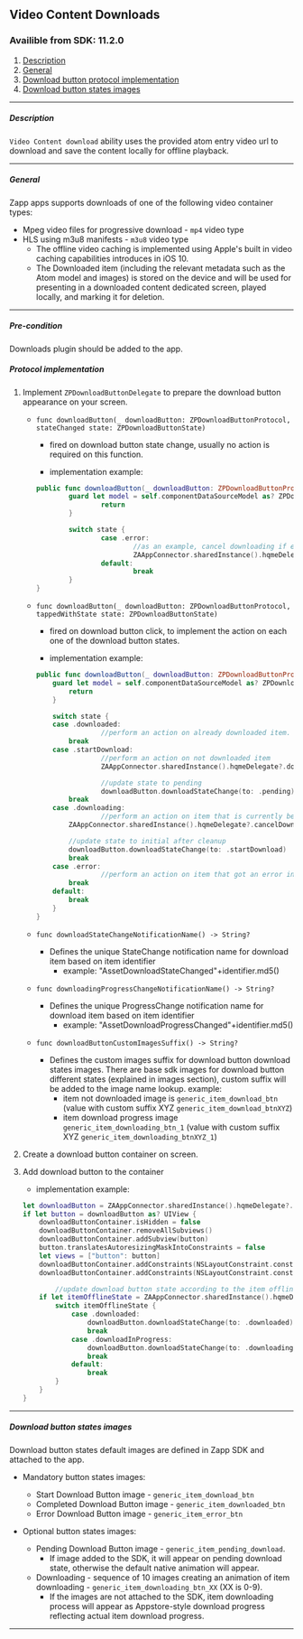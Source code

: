 ## Video Content Downloads
### Availible from SDK: 11.2.0

1. <a href="#description">Description</a>
2. <a href="#general">General</a>
3. <a href="#implementation">Download button protocol implementation</a>
4. <a href="#download-button-states-images3
">Download button states images</a>
* * *

<a name="description" />

##### Description
`Video Content download` ability uses the provided atom entry video url to download and save the content locally for offline playback.
***

<a name="general" />

##### General

Zapp apps supports downloads of one of the following video container types:
* Mpeg video files for progressive download - `mp4` video type
* HLS using m3u8 manifests - `m3u8` video type
	- The offline video caching is implemented using Apple's built in video caching capabilities introduces in iOS 10.
	- The Downloaded item (including the relevant metadata such as the Atom model and images) is stored on the device and will be used for presenting in a downloaded content dedicated screen, played locally, and marking it for deletion.
***

<a name="protocol-implementation" />

##### Pre-condition
Downloads plugin should be added to the app.

##### Protocol implementation
1. Implement `ZPDownloadButtonDelegate` to prepare the download button appearance on your screen.

	- `func downloadButton(_ downloadButton: ZPDownloadButtonProtocol, stateChanged state: ZPDownloadButtonState)`
		- fired on download button state change, usually no action is required on this function.

		- implementation example:
		```swift
		public func downloadButton(_ downloadButton: ZPDownloadButtonProtocol, stateChanged state: ZPDownloadButtonState) {
				guard let model = self.componentDataSourceModel as? ZPDownloadableItemProtocol else {
						return
				}

				switch state {
						case .error:
								//as an example, cancel downloading if error received
								ZAAppConnector.sharedInstance().hqmeDelegate?.cancelDownloading(model)
						default:
								break
				}
		}
		```

	- `func downloadButton(_ downloadButton: ZPDownloadButtonProtocol, tappedWithState state: ZPDownloadButtonState)`
		- fired on download button click, to implement the action on each one of the download button states.

		- implementation example:

		```swift
		public func downloadButton(_ downloadButton: ZPDownloadButtonProtocol, tappedWithState state: ZPDownloadButtonState) {
		    guard let model = self.componentDataSourceModel as? ZPDownloadableItemProtocol else {
		        return
		    }

		    switch state {
		    case .downloaded:
						//perform an action on already downloaded item. (ex. remove)
		        break
		    case .startDownload:
						//perform an action on not downloaded item
						ZAAppConnector.sharedInstance().hqmeDelegate?.download(model)

						//update state to pending
						downloadButton.downloadStateChange(to: .pending)
		        break
		    case .downloading:
						//perform an action on item that is currently being downloaded
		        ZAAppConnector.sharedInstance().hqmeDelegate?.cancelDownloading(model)

		        //update state to initial after cleanup
		        downloadButton.downloadStateChange(to: .startDownload)
		        break
		    case .error:
						//perform an action on item that got an error in downloading. (ex. remove)
		        break
		    default:
		        break
		    }
	  }
		```

	- `func downloadStateChangeNotificationName() -> String?`
		- Defines the unique StateChange notification name for download item based on item identifier
			- example: "AssetDownloadStateChanged"+identifier.md5()

	- `func downloadingProgressChangeNotificationName() -> String?`
		- Defines the unique ProgressChange notification name for download item based on item identifier
			- example: "AssetDownloadProgressChanged"+identifier.md5()

	- `func downloadButtonCustomImagesSuffix() -> String?`
		- Defines the custom images suffix for download button download states images.
		There are base sdk images for download button different states (explained in images section), custom suffix will be added to the image name lookup.
		example:
			 - item not downloaded image is `generic_item_download_btn` (value with custom suffix XYZ `generic_item_download_btnXYZ`)
			 - item download progress image `generic_item_downloading_btn_1` (value with custom suffix XYZ `generic_item_downloading_btnXYZ_1`)

2. Create a download button container on screen.

3. Add download button to the container

	- implementation example:

	```swift
	let downloadButton = ZAAppConnector.sharedInstance().hqmeDelegate?.createDownloadButton(withDelegate: self, size: downloadButtonContainer.bounds.size) {
	if let button = downloadButton as? UIView {
	    downloadButtonContainer.isHidden = false
	    downloadButtonContainer.removeAllSubviews()
	    downloadButtonContainer.addSubview(button)
	    button.translatesAutoresizingMaskIntoConstraints = false
	    let views = ["button": button]
	    downloadButtonContainer.addConstraints(NSLayoutConstraint.constraints(withVisualFormat: "H:|[button]|", options: .alignAllCenterX, metrics: nil, views: views))
	    downloadButtonContainer.addConstraints(NSLayoutConstraint.constraints(withVisualFormat: "V:|[button]|", options: .alignAllCenterX, metrics: nil, views: views))

			//update download button state according to the item offline state
	    if let itemOfflineState = ZAAppConnector.sharedInstance().hqmeDelegate?.getItemOfflineState(forItem: item) {
	        switch itemOfflineState {
	            case .downloaded:
	                downloadButton.downloadStateChange(to: .downloaded)
	                break
	            case .downloadInProgress:
	                downloadButton.downloadStateChange(to: .downloading)
	                break
	            default:
	                break
	        }
	    }
	}
	```
***

<a name="images" />

##### Download button states images

Download button states default images are defined in Zapp SDK and attached to the app.
* Mandatory button states images:
	- Start Download Button image - `generic_item_download_btn`
	- Completed Download Button image - `generic_item_downloaded_btn`
	- Error Download Button image - `generic_item_error_btn`

* Optional button states images:
	- Pending Download Button image - `generic_item_pending_download`.
		- If image added to the SDK, it will appear on pending download state, otherwise the default native animation will appear.
	- Downloading - sequence of 10 images creating an animation of item downloading - `generic_item_downloading_btn_XX` (XX is 0-9).
		- If the images are not attached to the SDK, item downloading process will appear as Appstore-style download progress reflecting actual item download progress.
***
